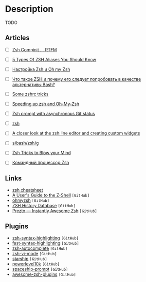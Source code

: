 # Description

TODO


## Articles

- [ ] [Zsh Compinit ... RTFM](https://www.danielmoch.com/posts/2018/11/zsh-compinit-rtfm/)
- [ ] [5 Types Of ZSH Aliases You Should Know](https://www.thorsten-hans.com/5-types-of-zsh-aliases)
- [ ] [Настройка Zsh и Oh my Zsh](https://losst.ru/nastrojka-zsh-i-oh-my-zsh)
- [ ] [Что такое ZSH и почему его следует попробовать в качестве альтернативы Bash?](https://zalinux.ru/?p=4748)
- [ ] [Some zshrc tricks](https://www.arp242.net/zshrc.html)
- [ ] [Speeding up zsh and Oh-My-Zsh](https://blog.jonlu.ca/posts/speeding-up-zsh)
- [ ] [Zsh prompt with asynchronous Git status](https://vincent.bernat.ch/en/blog/2019-zsh-async-vcs-info)
- [ ] [zsh](https://habr.com/ru/post/42680/)
- [ ] [A closer look at the zsh line editor and creating custom widgets](https://sgeb.io/posts/2014/04/zsh-zle-custom-widgets/)
- [ ] [s/bash/zsh/g](https://www.arp242.net/why-zsh.html)
- [ ] [Zsh Tricks to Blow your Mind](https://www.twilio.com/blog/zsh-tricks-to-blow-your-mind)
- [ ] [Командный процессор Zsh](https://alexott.net/ru/writings/zsh/)


## Links

- [zsh cheatsheet](https://devhints.io/zsh)
- [A User's Guide to the Z-Shell](https://zsh.sourceforge.io/Guide/zshguide.html) `[GitHub]`
- [ohmyzsh](https://github.com/ohmyzsh/ohmyzsh) `[GitHub]`
- [ZSH History Database](https://github.com/larkery/zsh-histdb) `[GitHub]`
- [Prezto — Instantly Awesome Zsh](https://github.com/sorin-ionescu/prezto) `[GitHub]`


## Plugins

- [zsh-syntax-highlighting](https://github.com/zsh-users/zsh-syntax-highlighting) `[GitHub]`
- [fast-syntax-highlighting](https://github.com/zdharma/fast-syntax-highlighting) `[GitHub]`
- [zsh-autocomplete](https://github.com/marlonrichert/zsh-autocomplete) `[GitHub]`
- [zsh-vi-mode](https://github.com/jeffreytse/zsh-vi-mode) `[GitHub]`
- [starship](https://github.com/starship/starship) `[GitHub]`
- [powerlevel10k](https://github.com/romkatv/powerlevel10k) `[GitHub]`
- [spaceship-prompt](https://github.com/spaceship-prompt/spaceship-prompt) `[GitHub]`
- [awesome-zsh-plugins](https://github.com/unixorn/awesome-zsh-plugins) `[GitHub]`
